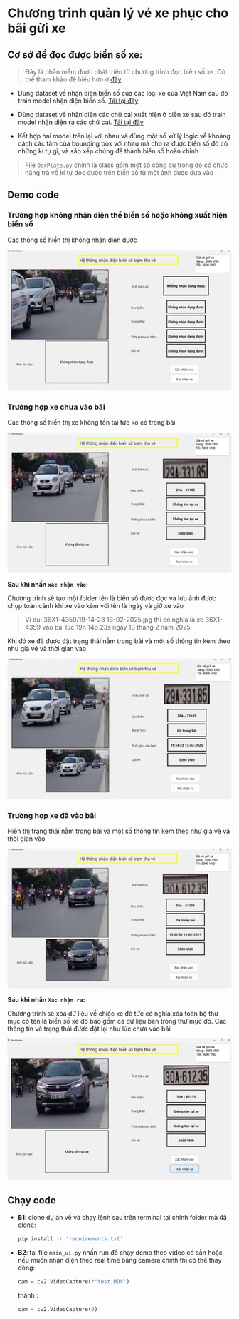 # Chương trình quản lý vé xe phục cho bãi gửi xe

## Cơ sở để đọc được biển số xe:
> Đây là phần mềm được phát triển từ chương trình đọc biển số xe. Có thể tham khảo để hiểu hơn ở [đây](https://github.com/vietanhlee/license-plate-recognition)
- Dùng dataset về nhận diện biển số của các loại xe của Việt Nam sau đó train model nhận diện biển số. [Tải tại đây](https://drive.google.com/drive/folders/1Ofqqey7Yqcas_uQSeUc2E8aB1ZTe_S6K?usp=drive_link)

- Dùng dataset về nhận diện các chữ cái xuất hiện ở biển xe sau đó train model nhận diện ra các chữ cái. [Tải tại đây](https://drive.google.com/drive/folders/1fOh2m80gi0309jYNByFMj2AL0098_w0Q?usp=drive_link)

- Kết hợp hai model trên lại với nhau và dùng một số xử lý logic về khoảng cách các tâm của bounding box với nhau mà cho ra được biển số đó có những kí tự gì, và sắp xếp chúng để thành biển số hoàn chỉnh

> File `OcrPlate.py` chính là class gồm một số công cụ trong đó có chức năng trả về kí tự đọc được trên biển số từ một ảnh được đưa vào



## Demo code
### Trường hợp không nhận diện thể biển số hoặc không xuất hiện biển số
Các thông số hiển thị không nhận diện được

   ![](https://raw.githubusercontent.com/vietanhlee/parking-ticket-management/refs/heads/main/display_github/Screenshot%202025-02-13%20191322.png)

### Trường hợp xe chưa vào bãi
Các thông số hiển thị xe không tồn tại tức ko có trong bãi

  ![](https://raw.githubusercontent.com/vietanhlee/parking-ticket-management/refs/heads/main/display_github/Screenshot%202025-02-13%20191310.png)

**Sau khi nhấn `xác nhận vào`:** 

Chương trình sẽ tạo một folder tên là biển số được đọc và lưu ảnh được chụp toàn cảnh khi xe vào kèm với tên là ngày và giờ xe vào

>Ví dụ: 36X1-4359/19-14-23 13-02-2025.jpg thì có nghĩa là xe 36X1-4359 vào bãi lúc 19h 14p 23s ngày 13 tháng 2 năm 2025

Khi đó xe đã được đặt trạng thái nằm trong bãi và một số thông tin kèm theo như giá vé và thời gian vào

![](https://raw.githubusercontent.com/vietanhlee/parking-ticket-management/refs/heads/main/display_github/Screenshot%202025-02-13%20191431.png)
### Trường hợp xe đã vào bãi
Hiển thị trạng thái nằm trong bãi và một số thông tin kèm theo như giá vé và thời gian vào

![](https://raw.githubusercontent.com/vietanhlee/parking-ticket-management/refs/heads/main/display_github/Screenshot%202025-02-13%20191333.png)

**Sau khi nhấn `Xác nhận ra`:**

Chương trình sẽ xóa dữ liệu về chiếc xe đó tức có nghĩa xóa toàn bộ thư mục có tên là biển số xe đó bao gồm cả dữ liệu bên trong thư mục đó. Các thông tin về trạng thái được đặt lại như lúc chưa vào bãi

![](https://raw.githubusercontent.com/vietanhlee/parking-ticket-management/refs/heads/main/display_github/Screenshot%202025-02-13%20191343.png)


## Chạy code
- **B1**: clone dự án về và chạy lệnh sau trên terminal tại chính folder mà đã clone:
    ```bash
    pip install -r 'requirements.txt'
    ```
- **B2**: tại file `main_ui.py` nhấn run để chạy demo theo video có sẵn hoặc nếu muốn nhận diện theo real time bằng camera chính thì có thể thay dòng:
    ```python
    cam = cv2.VideoCapture(r"test.MOV")
    ```
    thành :
    ```python
    cam = cv2.VideoCapture(0)